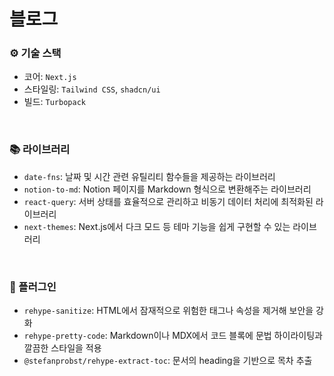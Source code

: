 # 블로그

### ⚙️ 기술 스택

- 코어: `Next.js`
- 스타일링: `Tailwind CSS`, `shadcn/ui`
- 빌드: `Turbopack`

<br/>

### 📚 라이브러리

- `date-fns`: 날짜 및 시간 관련 유틸리티 함수들을 제공하는 라이브러리
- `notion-to-md`: Notion 페이지를 Markdown 형식으로 변환해주는 라이브러리
- `react-query`: 서버 상태를 효율적으로 관리하고 비동기 데이터 처리에 최적화된 라이브러리
- `next-themes`: Next.js에서 다크 모드 등 테마 기능을 쉽게 구현할 수 있는 라이브러리

<br/>

### 🧩 플러그인

- `rehype-sanitize`: HTML에서 잠재적으로 위험한 태그나 속성을 제거해 보안을 강화
- `rehype-pretty-code`: Markdown이나 MDX에서 코드 블록에 문법 하이라이팅과 깔끔한 스타일을 적용
- `@stefanprobst/rehype-extract-toc`: 문서의 heading을 기반으로 목차 추출
